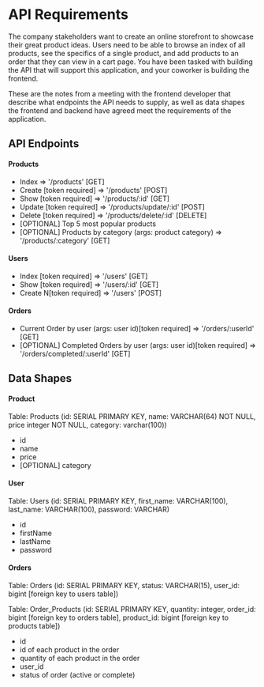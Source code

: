 # API Requirements

The company stakeholders want to create an online storefront to showcase their great product ideas. Users need to be able to browse an index of all products, see the specifics of a single product, and add products to an order that they can view in a cart page. You have been tasked with building the API that will support this application, and your coworker is building the frontend.

These are the notes from a meeting with the frontend developer that describe what endpoints the API needs to supply, as well as data shapes the frontend and backend have agreed meet the requirements of the application.

## API Endpoints

#### Products

- Index => '/products' [GET]
- Create [token required] => '/products' [POST]
- Show [token required] => '/products/:id' [GET]
- Update [token required] => '/products/update/:id' [POST]
- Delete [token required] => '/products/delete/:id' [DELETE]
- [OPTIONAL] Top 5 most popular products
- [OPTIONAL] Products by category (args: product category) => '/products/:category' [GET]

#### Users

- Index [token required] => '/users' [GET]
- Show [token required] => '/users/:id' [GET]
- Create N[token required] => '/users' [POST]

#### Orders

- Current Order by user (args: user id)[token required] => '/orders/:userId' [GET]
- [OPTIONAL] Completed Orders by user (args: user id)[token required] => '/orders/completed/:userId' [GET]

## Data Shapes

#### Product

Table: Products (id: SERIAL PRIMARY KEY, name: VARCHAR(64) NOT NULL, price integer NOT NULL, category: varchar(100))

- id
- name
- price
- [OPTIONAL] category

#### User

Table: Users (id: SERIAL PRIMARY KEY, first_name: VARCHAR(100), last_name: VARCHAR(100), password: VARCHAR)

- id
- firstName
- lastName
- password

#### Orders

Table: Orders (id: SERIAL PRIMARY KEY, status: VARCHAR(15), user_id: bigint [foreign key to users table])

Table: Order_Products (id: SERIAL PRIMARY KEY, quantity: integer, order_id: bigint [foreign key to orders table], product_id: bigint [foreign key to products table])

- id
- id of each product in the order
- quantity of each product in the order
- user_id
- status of order (active or complete)
